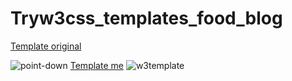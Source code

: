 # Tryw3css_templates_food_blog
[Template original](https://www.w3schools.com/w3css/tryw3css_templates_food_blog.htm)

![point-down](https://user-images.githubusercontent.com/62444892/142078455-5c664017-6b76-415a-aea3-dd06782f4b92.gif)
[Template me](https://sabuhi0.github.io/tryw3css_templates_food_blog/)
![w3template](https://user-images.githubusercontent.com/62444892/142077195-3aa71396-0c34-4b28-bf7a-383135a39bd9.png)
